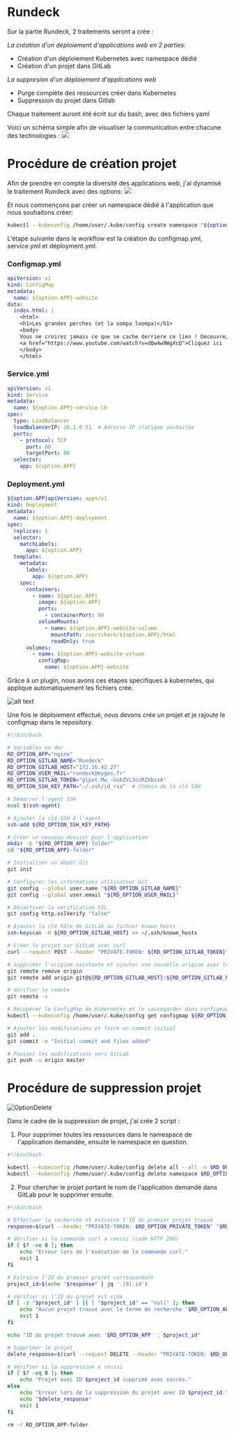 # Rundeck

Sur la partie Rundeck, 2 traitements seront a crée :

*La création d'un déploiement d'applications web en 2 parties:*
- Création d'un déploiement Kubernetes avec namespace dédié
- Création d'un projet dans GitLab

*La suppresion d'un déploiement d'applications web*
- Purge complète des ressources créer dans Kubernetes
- Suppression du projet dans Gitlab

Chaque traitement auront été écrit sur du bash, avec des fichiers yaml

Voici un schéma simple afin de visualiser la communication entre chacune des technologies :
![](../src/schemasimple.png)

# Procédure de création projet

Afin de prendre en compte la diversité des applications web, j'ai dynamisé le traitement Rundeck avec des options:
![](../src/optioncreate.png)

Et nous commençons par créer un namespace dédié à l'application que nous souhaitons créer:

```bash
kubectl --kubeconfig /home/user/.kube/config create namespace "${option.APP}-namespace"
```

L'étape suivante dans le workflow est la création du configmap.yml, service.yml et déployment.yml.

### Configmap.yml

```yaml
apiVersion: v1
kind: ConfigMap
metadata:
  name: ${option.APP}-website
data:
  index.html: |
    <html>
    <h1>Les grandes perches (et la oompa loompa)</h1>
    <body>
    Vous ne croirez jamais ce que se cache derriere ce lien ! Decouvrez le contenu le plus etonnant de tous les temps ! <br />
    <a href="https://www.youtube.com/watch?v=dQw4w9WgXcQ">Cliquez ici !</a>
    </body>
    </html>
```

### Service.yml

```yaml
apiVersion: v1
kind: Service
metadata:
  name: ${option.APP}-service-lb
spec:
  type: LoadBalancer
  loadBalancerIP: 10.1.0.51  # Adresse IP statique souhaitée
  ports:
    - protocol: TCP
      port: 80
      targetPort: 80
  selector:
    app: ${option.APP}
```

### Deployment.yml

```yaml
${option.APP}apiVersion: apps/v1
kind: Deployment
metadata:
  name: ${option.APP}-deployment
spec:
  replicas: 1
  selector:
    matchLabels:
      app: ${option.APP}
  template:
    metadata:
      labels:
        app: ${option.APP}
    spec:
      containers:
        - name: ${option.APP}
          image: ${option.APP}
          ports:
            - containerPort: 80
          volumeMounts:
            - name: ${option.APP}-website-volume
              mountPath: /usr/share/${option.APP}/html
              readOnly: true
      volumes:
        - name: ${option.APP}-website-volume
          configMap:
            name: ${option.APP}-website
```

Grâce à un plugin, nous avons ces étapes spécifiques à kubernetes, qui applique automatiquement les fichiers crée.

![alt text](../src/createkube.png)

Une fois le déploiement effectué, nous devons crée un projet et je rajoute le configmap dans le repository.


```bash
#!/bin/bash

# Variables en dur
RD_OPTION_APP="nginx"
RD_OPTION_GITLAB_NAME="Rundeck"
RD_OPTION_GITLAB_HOST="172.16.42.27"
RD_OPTION_USER_MAIL="rundeck@myges.fr"
RD_OPTION_GITLAB_TOKEN="glpat-Mw_-GubZVL3ozRZXbzxA"
RD_OPTION_SSH_KEY_PATH="~/.ssh/id_rsa"  # Chemin de la clé SSH

# Démarrer l'agent SSH
eval $(ssh-agent)

# Ajouter la clé SSH à l'agent
ssh-add ${RD_OPTION_SSH_KEY_PATH}

# Créer un nouveau dossier pour l'application
mkdir -p "${RD_OPTION_APP}-folder"
cd "${RD_OPTION_APP}-folder"

# Initialiser un dépôt Git
git init

# Configurer les informations utilisateur Git
git config --global user.name "${RD_OPTION_GITLAB_NAME}"
git config --global user.email "${RD_OPTION_USER_MAIL}"

# Désactiver la vérification SSL
git config http.sslVerify "false"

# Ajouter la clé hôte de GitLab au fichier known_hosts
ssh-keyscan -H ${RD_OPTION_GITLAB_HOST} >> ~/.ssh/known_hosts

# Créer le projet sur GitLab avec curl
curl --request POST --header "PRIVATE-TOKEN: ${RD_OPTION_GITLAB_TOKEN}" --data "name=${RD_OPTION_APP}-project" "http://${RD_OPTION_GITLAB_HOST}:8080/api/v4/projects"

# Supprimer l'origine existante et ajouter une nouvelle origine avec le token d'accès
git remote remove origin
git remote add origin git@${RD_OPTION_GITLAB_HOST}:${RD_OPTION_GITLAB_NAME}/${RD_OPTION_APP}-project.git

# Vérifier le remote
git remote -v

# Récupérer le ConfigMap de Kubernetes et le sauvegarder dans configmap.yaml
kubectl --kubeconfig /home/user/.kube/config get configmap ${RD_OPTION_APP}-conf -o yaml > configmap.yaml

# Ajouter les modifications et faire un commit initial
git add .
git commit -m "Initial commit and files added"

# Pousser les modifications vers GitLab
git push -u origin master
```

# Procédure de suppression projet

![OptionDelete](../src/optiondelete.png)

Dans le cadre de la suppression de projet, j'ai crée 2 script :
1. Pour supprimer toutes les ressources dans le namespace de l'application demandée, ensuite le namespace en question.

```bash
#!/bin/bash

kubectl --kubeconfig /home/user/.kube/config delete all --all -n $RD_OPTION_APP-namespace
kubectl --kubeconfig /home/user/.kube/config delete namespace $RD_OPTION_APP-namespace
```
2. Pour chercher le projet portant le nom de l'application demandé dans GitLab pour le supprimer ensuite.

```bash
#!/bin/bash

# Effectuer la recherche et extraire l'ID du premier projet trouvé
response=$(curl --header "PRIVATE-TOKEN: $RD_OPTION_PRIVATE_TOKEN" "$RD_OPTION_GITLAB_HOST/api/v4/projects?search=$RD_OPTION_APP")

# Vérifier si la commande curl a réussi (code HTTP 200)
if [ $? -ne 0 ]; then
    echo "Erreur lors de l'exécution de la commande curl."
    exit 1
fi

# Extraire l'ID du premier projet correspondant
project_id=$(echo "$response" | jq '.[0].id')

# Vérifier si l'ID du projet est vide
if [ -z "$project_id" ] || [ "$project_id" == "null" ]; then
    echo "Aucun projet trouvé avec le terme de recherche '$RD_OPTION_APP'."
    exit 1
fi

echo "ID du projet trouvé avec '$RD_OPTION_APP' : $project_id"

# Supprimer le projet
delete_response=$(curl --request DELETE --header "PRIVATE-TOKEN: $RD_OPTION_PRIVATE_TOKEN" "$RD_OPTION_GITLAB_HOST/api/v4/projects/$project_id")

# Vérifier si la suppression a réussi
if [ $? -eq 0 ]; then
    echo "Projet avec ID $project_id supprimé avec succès."
else
    echo "Erreur lors de la suppression du projet avec ID $project_id."
    echo "$delete_response"
    exit 1
fi

rm -r RD_OPTION_APP-folder
```